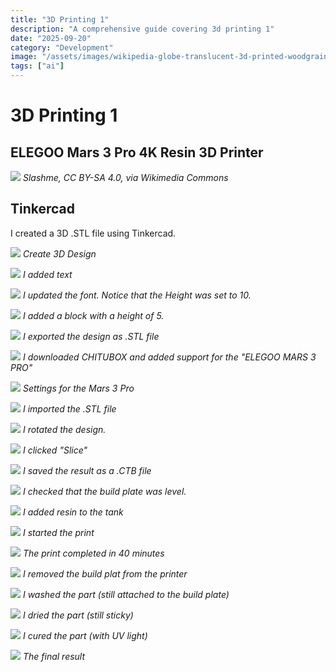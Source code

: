 ```yaml
---
title: "3D Printing 1"
description: "A comprehensive guide covering 3d printing 1"
date: "2025-09-20"
category: "Development"
image: "/assets/images/wikipedia-globe-translucent-3d-printed-woodgrain-background-512x512.jpg"
tags: ["ai"]
---
```


# 3D Printing 1

## ELEGOO Mars 3 Pro 4K Resin 3D Printer

![](/assets/images/3dprinting1/wikipedia-globe-translucent-3d-printed-woodgrain-background-512x512.jpg)
*Slashme, CC BY-SA 4.0, via Wikimedia Commons*


## Tinkercad

I created a 3D .STL file using Tinkercad.

![](/assets/images/3dprinting1/screen-shot-2023-07-15-at-2.16.58-pm-1028x613.png)
*Create 3D Design*

![](/assets/images/3dprinting1/screen-shot-2023-07-15-at-2.17.43-pm-1029x680.png)
*I added text*

![](/assets/images/3dprinting1/screen-shot-2023-07-15-at-2.18.32-pm-1029x650.png)
*I updated the font. Notice that the Height was set to 10.*

![](/assets/images/3dprinting1/screen-shot-2023-07-15-at-2.19.42-pm-1025x643.png)
*I added a block with a height of 5.*

![](/assets/images/3dprinting1/screen-shot-2023-07-15-at-2.25.06-pm-860x643.png)
*I exported the design as .STL file*

![](/assets/images/3dprinting1/screen-shot-2023-07-15-at-2.45.04-pm-1209x687.png)
*I downloaded CHITUBOX and added support for the "ELEGOO MARS 3 PRO"*

![](/assets/images/3dprinting1/screen-shot-2023-07-15-at-2.45.17-pm-1208x686.png)
*Settings for the Mars 3 Pro*

![](/assets/images/3dprinting1/screen-shot-2023-07-15-at-2.45.34-pm-1209x686.png)
*I imported the .STL file*

![](/assets/images/3dprinting1/screen-shot-2023-07-15-at-2.46.01-pm-1207x686.png)
*I rotated the design.*

![](/assets/images/3dprinting1/screen-shot-2023-07-15-at-2.46.13-pm-1209x689.png)
*I clicked "Slice"*

![](/assets/images/3dprinting1/screen-shot-2023-07-15-at-2.46.30-pm-1208x684.png)
*I saved the result as a .CTB file*

![](/assets/images/3dprinting1/img-3153-480x640.jpg)
*I checked that the build plate was level.*

![](/assets/images/3dprinting1/img-3145-480x640.jpg)
*I added resin to the tank*

![](/assets/images/3dprinting1/img-3170-480x640.jpg)
*I started the print*

![](/assets/images/3dprinting1/img-3172-480x640.jpg)
*The print completed in 40 minutes*

![](/assets/images/3dprinting1/img-3175-480x640.jpg)
*I removed the build plat from the printer*

![](/assets/images/3dprinting1/img-3180-480x640.jpg)
*I washed the part (still attached to the build plate)*

![](/assets/images/3dprinting1/img-3181-3-240x320.jpg)
*I dried the part (still sticky)*

![](/assets/images/3dprinting1/img-3184-240x320.jpg)
*I cured the part (with UV light)*

![](/assets/images/3dprinting1/img-3200-2-480x640.jpg)
*The final result*
